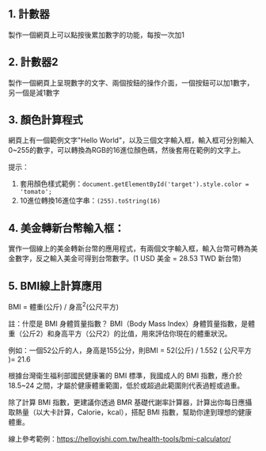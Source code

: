 ## 1. 計數器

製作一個網頁上可以點按後累加數字的功能，每按一次加1

## 2. 計數器2

製作一個網頁上呈現數字的文字、兩個按鈕的操作介面，一個按鈕可以加1數字，另一個是減1數字

## 3. 顏色計算程式

網頁上有一個範例文字"Hello World"，以及三個文字輸入框，輸入框可分別輸入0~255的數字，可以轉換為RGB的16進位顏色碼，然後套用在範例的文字上。

提示：
1. 套用顏色樣式範例：`document.getElementById('target').style.color = 'tomato';`
2. 10進位轉換16進位字串：`(255).toString(16)`

## 4. 美金轉新台幣輸入框：

實作一個線上的美金轉新台幣的應用程式，有兩個文字輸入框，輸入台幣可轉為美金數字，反之輸入美金可得到台幣數字。(1 USD 美金 = 28.53 TWD 新台幣)

## 5. BMI線上計算應用

BMI = 體重(公斤) / 身高<sup>2</sup>(公尺平方)

註：什麼是 BMI 身體質量指數？
BMI（Body Mass Index）身體質量指數，是體重（公斤2）和身高平方（公尺2）的比值，用來評估你現在的體重狀況。

例如：一個52公斤的人，身高是155公分，則BMI = 52(公斤) / 1.552 ( 公尺平方 )= 21.6

根據台灣衛生福利部國民健康署的 BMI 標準，我國成人的 BMI 指數，應介於 18.5~24 之間，才屬於健康體重範圍，低於或超過此範圍則代表過輕或過重。

除了計算 BMI 指數，更建議你透過 BMR 基礎代謝率計算器，計算出你每日應攝取熱量（以大卡計算，Calorie，kcal），搭配 BMI 指數，幫助你達到理想的健康體重。

線上參考範例：https://helloyishi.com.tw/health-tools/bmi-calculator/

